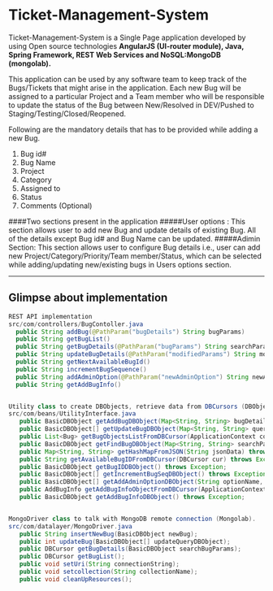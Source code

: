 # Ticket-Management-System
Ticket-Management-System is a Single Page application developed by using Open source technologies **AngularJS (UI-router module), Java, Spring Framework, REST Web Services and NoSQL:MongoDB (mongolab).** 

This application can be used by any software team to keep track of the Bugs/Tickets that might arise in the application. Each new Bug will be assigned to a particular Project and a Team member who will be responsible to update the status of the Bug between New/Resolved in DEV/Pushed to Staging/Testing/Closed/Reopened.

Following are the mandatory details that has to be provided while adding a new Bug.
1. Bug id#
2. Bug Name
3. Project
4. Category
5. Assigned to
6. Status
7. Comments (Optional)

####Two sections present in the application
#####User options  :
This section allows user to add new Bug and update details of existing Bug. All of the details except Bug id# and Bug Name can be updated.
#####Adimin Section: 
This section allows user to configure Bug details i.e., user can add new Project/Category/Priority/Team member/Status, which can be selected while adding/updating new/existing bugs in Users options section.

---
## Glimpse about implementation

```Java
REST API implementation
src/com/controllers/BugContoller.java
  public String addBug(@PathParam("bugDetails") String bugParams)
  public String getBugList()
  public String getBugDetails(@PathParam("bugParams") String searchParams)
  public String updateBugDetails(@PathParam("modifiedParams") String modifiedBugDetails)
  public String getNextAvailableBugId()
  public String incrementBugSequence()
  public String addAdminOption(@PathParam("newAdminOption") String newAdminOption)
  public String getAddBugInfo()


Utility class to create DBObjects, retrieve data from DBCursors (DBObject, DBCUrsors:-Only language understood by MongoDB)
src/com/beans/UtilityInterface.java
   public BasicDBObject getAddBugDBObject(Map<String, String> bugDetails) throws Exception;
   public BasicDBObject[] getUpdateBugDBObject(Map<String, String> queryParams, Map<String, String> modifiedDetails) throws Exception;
   public List<Bug> getBugObjectsListFromDBCursor(ApplicationContext context, DBCursor dbCursor) throws Exception;
   public BasicDBObject getFindBugDBObject(Map<String, String> searchParams) throws Exception;
   public Map<String, String> getHashMapFromJSON(String jsonData) throws Exception;
   public String getAvailableBugIDFromDBCursor(DBCursor cur) throws Exception;
   public BasicDBObject getBugIDDBObject() throws Exception;
   public BasicDBObject[] getIncrementBugSeqDBObject() throws Exception;
   public BasicDBObject[] getAddAdminOptionDBObject(String optionName, String value) throws Exception;
   public AddBugInfo getAddBugInfoObjectFromDBCursor(ApplicationContext context, DBCursor dbCursor) throws Exception;
   public BasicDBObject getAddBugInfoDBObject() throws Exception;


MongoDriver class to talk with MongoDB remote connection (Mongolab).
src/com/datalayer/MongoDriver.java
   public String insertNewBug(BasicDBObject newBug);
   public int updateBug(BasicDBObject[] updateQueryDBObject);
   public DBCursor getBugDetails(BasicDBObject searchBugParams);
   public DBCursor getBugList();
   public void setUri(String connectionString);
   public void setcollection(String collectionName);
   public void cleanUpResources();
```

